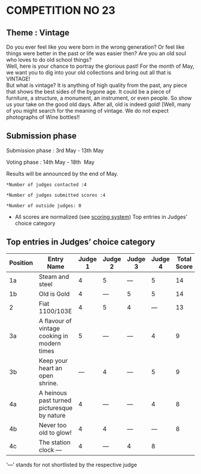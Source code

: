 
# COMPETITION NO 23

## Theme : Vintage
Do you ever feel like you were born in the wrong generation? 
Or feel like things were better in the past or life was easier then? 
Are you an old soul who loves to do old school things?  
Well, here is your chance to portray the glorious past! 
For the month of May, we want you to dig into your old collections and bring out all that is VINTAGE!  
But what is vintage? It is anything of high quality from the past, any piece that shows the best sides of the bygone age. 
It could be a piece of furniture, a structure, a monument,  an instrument, or even people. So show us your take on the good old days. 
After all, old is indeed gold!  [Well, many of you might search for the meaning of vintage. We do not expect photographs of Wine bottles!!

## Submission phase
Submission phase : 3rd May - 13th May

Voting phase : 14th May - 18th  May

Results will be announced by the end of May.

	*Number of judges contacted :4

	*Number of judges submitted scores :4
    
	*Number of outside judges: 0

* All scores are normalized (see [scoring system](https://github.com/photography2018/competition/blob/master/scoring.md))
	Top entries in Judges’ choice category					

## Top entries in Judges’ choice category	

|Position	|Entry Name|	Judge 1	| Judge 2	| Judge 3	| Judge 4	| Total Score |
|--|--|--|--|--|--|--|					
|1a |Steam and steel	|4	|5	|––	|5	|14
|1b |Old is Gold	|4	|––	|5	|5	|14
|2 |Fiat 1100/103E	|4	|5	|4	|––	|13
|3a |A flavour of vintage cooking in modern times	|5	|––	|––	|4	|9
|3b |Keep your heart an open shrine.	|––	|4	|––	|5	|9
|4a |A heinous past turned picturesque by nature	|4	|––	|––	|4	|8
|4b |Never too old to glow!	|4	|4	|––	|––	|8
|4c |The station clock	––	|4	|––	|4	|8
						
						
‘––’ stands for not shortlisted by the respective judge	
